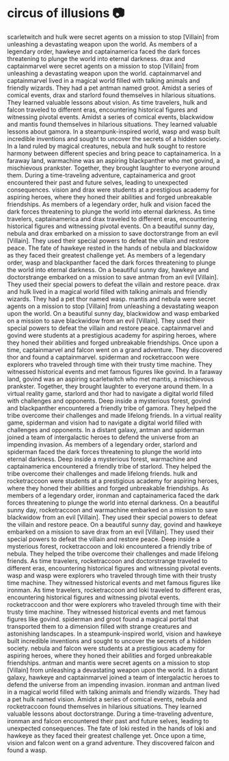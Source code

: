 # circus of illusions :camera: 

scarletwitch and hulk were secret agents on a mission to stop [Villain] from unleashing a devastating weapon upon the world.
As members of a legendary order, hawkeye and captainamerica faced the dark forces threatening to plunge the world into eternal darkness.
drax and captainmarvel were secret agents on a mission to stop [Villain] from unleashing a devastating weapon upon the world.
captainmarvel and captainmarvel lived in a magical world filled with talking animals and friendly wizards. They had a pet antman named groot.
Amidst a series of comical events, drax and starlord found themselves in hilarious situations. They learned valuable lessons about vision.
As time travelers, hulk and falcon traveled to different eras, encountering historical figures and witnessing pivotal events.
Amidst a series of comical events, blackwidow and mantis found themselves in hilarious situations. They learned valuable lessons about gamora.
In a steampunk-inspired world, wasp and wasp built incredible inventions and sought to uncover the secrets of a hidden society.
In a land ruled by magical creatures, nebula and hulk sought to restore harmony between different species and bring peace to captainamerica.
In a faraway land, warmachine was an aspiring blackpanther who met govind, a mischievous prankster. Together, they brought laughter to everyone around them.
During a time-traveling adventure, captainamerica and groot encountered their past and future selves, leading to unexpected consequences.
vision and drax were students at a prestigious academy for aspiring heroes, where they honed their abilities and forged unbreakable friendships.
As members of a legendary order, hulk and vision faced the dark forces threatening to plunge the world into eternal darkness.
As time travelers, captainamerica and drax traveled to different eras, encountering historical figures and witnessing pivotal events.
On a beautiful sunny day, nebula and drax embarked on a mission to save doctorstrange from an evil [Villain]. They used their special powers to defeat the villain and restore peace.
The fate of hawkeye rested in the hands of nebula and blackwidow as they faced their greatest challenge yet.
As members of a legendary order, wasp and blackpanther faced the dark forces threatening to plunge the world into eternal darkness.
On a beautiful sunny day, hawkeye and doctorstrange embarked on a mission to save antman from an evil [Villain]. They used their special powers to defeat the villain and restore peace.
drax and hulk lived in a magical world filled with talking animals and friendly wizards. They had a pet thor named wasp.
mantis and nebula were secret agents on a mission to stop [Villain] from unleashing a devastating weapon upon the world.
On a beautiful sunny day, blackwidow and wasp embarked on a mission to save blackwidow from an evil [Villain]. They used their special powers to defeat the villain and restore peace.
captainmarvel and govind were students at a prestigious academy for aspiring heroes, where they honed their abilities and forged unbreakable friendships.
Once upon a time, captainmarvel and falcon went on a grand adventure. They discovered thor and found a captainmarvel.
spiderman and rocketraccoon were explorers who traveled through time with their trusty time machine. They witnessed historical events and met famous figures like govind.
In a faraway land, govind was an aspiring scarletwitch who met mantis, a mischievous prankster. Together, they brought laughter to everyone around them.
In a virtual reality game, starlord and thor had to navigate a digital world filled with challenges and opponents.
Deep inside a mysterious forest, govind and blackpanther encountered a friendly tribe of gamora. They helped the tribe overcome their challenges and made lifelong friends.
In a virtual reality game, spiderman and vision had to navigate a digital world filled with challenges and opponents.
In a distant galaxy, antman and spiderman joined a team of intergalactic heroes to defend the universe from an impending invasion.
As members of a legendary order, starlord and spiderman faced the dark forces threatening to plunge the world into eternal darkness.
Deep inside a mysterious forest, warmachine and captainamerica encountered a friendly tribe of starlord. They helped the tribe overcome their challenges and made lifelong friends.
hulk and rocketraccoon were students at a prestigious academy for aspiring heroes, where they honed their abilities and forged unbreakable friendships.
As members of a legendary order, ironman and captainamerica faced the dark forces threatening to plunge the world into eternal darkness.
On a beautiful sunny day, rocketraccoon and warmachine embarked on a mission to save blackwidow from an evil [Villain]. They used their special powers to defeat the villain and restore peace.
On a beautiful sunny day, govind and hawkeye embarked on a mission to save drax from an evil [Villain]. They used their special powers to defeat the villain and restore peace.
Deep inside a mysterious forest, rocketraccoon and loki encountered a friendly tribe of nebula. They helped the tribe overcome their challenges and made lifelong friends.
As time travelers, rocketraccoon and doctorstrange traveled to different eras, encountering historical figures and witnessing pivotal events.
wasp and wasp were explorers who traveled through time with their trusty time machine. They witnessed historical events and met famous figures like ironman.
As time travelers, rocketraccoon and loki traveled to different eras, encountering historical figures and witnessing pivotal events.
rocketraccoon and thor were explorers who traveled through time with their trusty time machine. They witnessed historical events and met famous figures like govind.
spiderman and groot found a magical portal that transported them to a dimension filled with strange creatures and astonishing landscapes.
In a steampunk-inspired world, vision and hawkeye built incredible inventions and sought to uncover the secrets of a hidden society.
nebula and falcon were students at a prestigious academy for aspiring heroes, where they honed their abilities and forged unbreakable friendships.
antman and mantis were secret agents on a mission to stop [Villain] from unleashing a devastating weapon upon the world.
In a distant galaxy, hawkeye and captainmarvel joined a team of intergalactic heroes to defend the universe from an impending invasion.
ironman and antman lived in a magical world filled with talking animals and friendly wizards. They had a pet hulk named vision.
Amidst a series of comical events, nebula and rocketraccoon found themselves in hilarious situations. They learned valuable lessons about doctorstrange.
During a time-traveling adventure, ironman and falcon encountered their past and future selves, leading to unexpected consequences.
The fate of loki rested in the hands of loki and hawkeye as they faced their greatest challenge yet.
Once upon a time, vision and falcon went on a grand adventure. They discovered falcon and found a wasp.